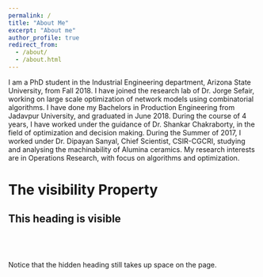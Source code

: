 ```yaml
---
permalink: /
title: "About Me"
excerpt: "About me"
author_profile: true
redirect_from: 
  - /about/
  - /about.html
---
```

I am a PhD student in the Industrial Engineering department, Arizona State University, from Fall 2018. I have joined the research lab of Dr. Jorge Sefair, working on large scale optimization of network models using combinatorial algorithms. I have done my Bachelors in Production Engineering from Jadavpur University, and graduated in June 2018. During the course of 4 years, I have worked under the guidance of Dr. Shankar Chakraborty, in the field of optimization and decision making. During the Summer of 2017, I worked under Dr. Dipayan Sanyal, Chief Scientist, CSIR-CGCRI, studying and analysing the machinability of Alumina ceramics. My research interests are in Operations Research, with focus on algorithms and optimization.

<style>
h2.a {
  visibility: visible;
}

h2.b {
  visibility: hidden;
}
</style>
</head>
<body>

<h1>The visibility Property</h1>

<h2 class="a">This heading is visible</h2>

<h2 class="b">This heading is hidden</h2>

<p>Notice that the hidden heading still takes up space on the page.</p>

</body>
